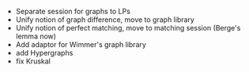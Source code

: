 - Separate session for graphs to LPs
- Unify notion of graph difference, move to graph library
- Unify notion of perfect matching, move to matching session (Berge's lemma now)
- Add adaptor for Wimmer's graph library
- add Hypergraphs
- fix Kruskal
